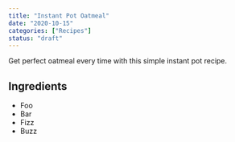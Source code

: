 ```yaml
---
title: "Instant Pot Oatmeal"
date: "2020-10-15"
categories: ["Recipes"]
status: "draft"
---
```


Get perfect oatmeal every time with this simple instant pot recipe.
<!-- excerpt end -->

## Ingredients
- Foo
- Bar
- Fizz
- Buzz
